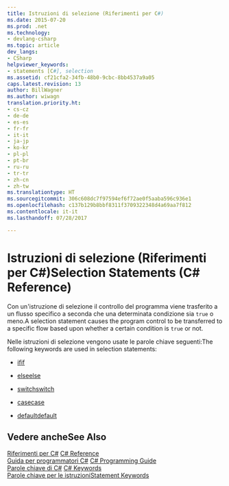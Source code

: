 ```yaml
---
title: Istruzioni di selezione (Riferimenti per C#)
ms.date: 2015-07-20
ms.prod: .net
ms.technology:
- devlang-csharp
ms.topic: article
dev_langs:
- CSharp
helpviewer_keywords:
- statements [C#], selection
ms.assetid: cf21cfa2-34fb-48b0-9cbc-8bb4537a9a05
caps.latest.revision: 13
author: BillWagner
ms.author: wiwagn
translation.priority.ht:
- cs-cz
- de-de
- es-es
- fr-fr
- it-it
- ja-jp
- ko-kr
- pl-pl
- pt-br
- ru-ru
- tr-tr
- zh-cn
- zh-tw
ms.translationtype: HT
ms.sourcegitcommit: 306c608dc7f97594ef6f72ae0f5aaba596c936e1
ms.openlocfilehash: c137b129b8bbf8311f3709322348d4a69aa7f812
ms.contentlocale: it-it
ms.lasthandoff: 07/28/2017

---
```

# <a name="selection-statements-c-reference"></a><span data-ttu-id="46aae-102">Istruzioni di selezione (Riferimenti per C#)</span><span class="sxs-lookup"><span data-stu-id="46aae-102">Selection Statements (C# Reference)</span></span>
<span data-ttu-id="46aae-103">Con un'istruzione di selezione il controllo del programma viene trasferito a un flusso specifico a seconda che una determinata condizione sia `true` o meno.</span><span class="sxs-lookup"><span data-stu-id="46aae-103">A selection statement causes the program control to be transferred to a specific flow based upon whether a certain condition is `true` or not.</span></span>  
  
 <span data-ttu-id="46aae-104">Nelle istruzioni di selezione vengono usate le parole chiave seguenti:</span><span class="sxs-lookup"><span data-stu-id="46aae-104">The following keywords are used in selection statements:</span></span>  
  
-   [<span data-ttu-id="46aae-105">if</span><span class="sxs-lookup"><span data-stu-id="46aae-105">if</span></span>](../../../csharp/language-reference/keywords/if-else.md)  
  
-   [<span data-ttu-id="46aae-106">else</span><span class="sxs-lookup"><span data-stu-id="46aae-106">else</span></span>](../../../csharp/language-reference/keywords/if-else.md)  
  
-   [<span data-ttu-id="46aae-107">switch</span><span class="sxs-lookup"><span data-stu-id="46aae-107">switch</span></span>](../../../csharp/language-reference/keywords/switch.md)  
  
-   [<span data-ttu-id="46aae-108">case</span><span class="sxs-lookup"><span data-stu-id="46aae-108">case</span></span>](../../../csharp/language-reference/keywords/switch.md)  
  
-   [<span data-ttu-id="46aae-109">default</span><span class="sxs-lookup"><span data-stu-id="46aae-109">default</span></span>](../../../csharp/language-reference/keywords/switch.md)  

## <a name="see-also"></a><span data-ttu-id="46aae-110">Vedere anche</span><span class="sxs-lookup"><span data-stu-id="46aae-110">See Also</span></span>  
 <span data-ttu-id="46aae-111">[Riferimenti per C#](../../../csharp/language-reference/index.md) </span><span class="sxs-lookup"><span data-stu-id="46aae-111">[C# Reference](../../../csharp/language-reference/index.md) </span></span>  
 <span data-ttu-id="46aae-112">[Guida per programmatori C#](../../../csharp/programming-guide/index.md) </span><span class="sxs-lookup"><span data-stu-id="46aae-112">[C# Programming Guide](../../../csharp/programming-guide/index.md) </span></span>  
 <span data-ttu-id="46aae-113">[Parole chiave di C#](../../../csharp/language-reference/keywords/index.md) </span><span class="sxs-lookup"><span data-stu-id="46aae-113">[C# Keywords](../../../csharp/language-reference/keywords/index.md) </span></span>  
 [<span data-ttu-id="46aae-114">Parole chiave per le istruzioni</span><span class="sxs-lookup"><span data-stu-id="46aae-114">Statement Keywords</span></span>](../../../csharp/language-reference/keywords/statement-keywords.md)

